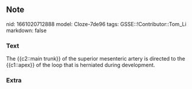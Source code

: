 ## Note
nid: 1661020712888
model: Cloze-7de96
tags: GSSE::!Contributor::Tom_Li
markdown: false

### Text
<div>
  The {{c2::main trunk}} of the superior mesenteric artery is
  directed to the {{c1::apex}} of the loop that is herniated during
  development.
</div>

### Extra


